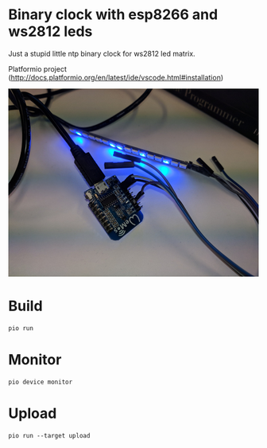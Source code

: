 # Binary clock with esp8266 and ws2812 leds

Just a stupid little ntp binary clock for ws2812 led matrix.

Platformio project (http://docs.platformio.org/en/latest/ide/vscode.html#installation)

![first prototype](proto.jpg "First prototype")

# Build

    pio run

# Monitor

    pio device monitor

# Upload

    pio run --target upload
